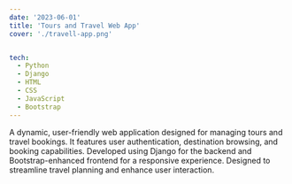```yaml
---
date: '2023-06-01'
title: 'Tours and Travel Web App'
cover: './travell-app.png'


tech:
  - Python
  - Django
  - HTML
  - CSS
  - JavaScript
  - Bootstrap
---
```


A dynamic, user-friendly web application designed for managing tours and travel bookings. It features user authentication, destination browsing, and booking capabilities. Developed using Django for the backend and Bootstrap-enhanced frontend for a responsive experience. Designed to streamline travel planning and enhance user interaction.
